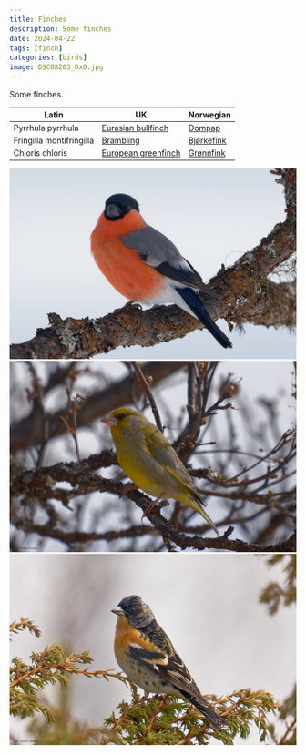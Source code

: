 ```yaml
---
title: Finches
description: Some finches
date: 2024-04-22
tags: [finch]
categories: [birds]
image: DSC08203_DxO.jpg
---
```

Some finches.

| Latin      | UK | Norwegian |
| ----------- | ----------- |   ----------- |
| Pyrrhula pyrrhula | [Eurasian bullfinch](https://en.wikipedia.org/wiki/Eurasian_bullfinch) |  [Dompap](https://no.wikipedia.org/wiki/Dompap) |
| Fringilla montifringilla | [Brambling](https://en.wikipedia.org/wiki/Brambling) |  [Bjørkefink](https://nn.wikipedia.org/wiki/Bjørkefink)  |
| Chloris chloris | [European greenfinch](https://en.wikipedia.org/wiki/European_greenfinch) |  [Grønnfink](https://no.wikipedia.org/wiki/Grønnfink) |

![Eurasian bullfinch](DSC02646_DxO.jpg)
![European greenfinch](DSC08158_DxO.jpg)
![Brambling](DSC08203_DxO.jpg)
